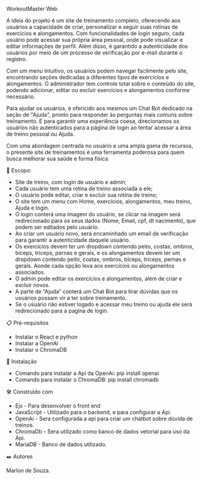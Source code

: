 WorkoutMaster Web

A ideia do projeto é um site de treinamento completo, oferecendo aos usuários a capacidade de criar, personalizar e seguir suas rotinas de exercícios e alongamentos. Com funcionalidades de login seguro, cada usuário pode acessar sua própria área pessoal, onde pode visualizar e editar informações de perfil. Além disso, é garantido a autenticidade dos usuários por meio de um processo de verificação por e-mail durante o registro.

Com um menu intuitivo, os usuários podem navegar facilmente pelo site, encontrando seções dedicadas a diferentes tipos de exercícios e alongamentos. O administrador tem controle total sobre o conteúdo do site, podendo adicionar, editar ou excluir exercícios e alongamentos conforme necessário.

Para ajudar os usuários, é ofericido aos mesmos um Chat Bot dedicado na seção de "Ajuda", pronto para responder às perguntas mais comuns sobre treinamento. E para garantir uma experiência coesa, direcionamos os usuários não autenticados para a página de login ao tentar acessar a área de treino pessoal ou Ajuda.

Com uma abordagem centrada no usuário e uma ampla gama de recursos, o presente site de treinamentos é uma ferramenta poderosa para quem busca melhorar sua saúde e forma física.

🚀 Escopo:

- Site de treino, com login de usuário e admin;
- Cada usuário tem uma rotina de treino associada a ele;
- O usuário pode editar, criar e excluir sua rotina de treino; 
- O site tem um menu com Home, exercícios, alongamentos, meu treino, Ajuda e login.
- O login conterá uma imagem do usuário, se clicar na imagem será redirecionado para os seus dados (Nome, Email, cpf, dt nacimento), que podem ser editados pelo usuário. 
- Ao criar um usuário novo, será encaminhado um email de verificação para garantir a autenticidade daquele usuário. 
- Os exercícios devem ter um dropdown contendo peito, costas, ombros, bíceps, tríceps, pernas e gerais, e os alongamentos devem ter um dropdown contendo peito, costas, ombros, bíceps, tríceps, pernas e gerais. Aonde cada opção leva aos exercícios ou alongamentos associados. 
- O admin pode editar os exercícios e alongamentos, além de criar e excluir novos.  
- A parte de “Ajuda” conterá um Chat Bot para tirar dúvidas que os usuários possam vir a ter sobre treinamento. 
- Se o usuário não estiver logado e acessar meu treino ou ajuda ele será redirecionado para a pagína de login. 

📋 Pré-requisitos
- Instalar o React e python
- Instalar a OpenAi
- Instalar o ChromaDB


🔧 Instalação

- Comando para instalar a Api da OpenAi: pip install openai
- Comando para instalar o ChromaDB: pip install chromadb

🛠️ Construído com

- Ejs - Para desenvolver o front end
- JavaScript - Utilizado para o backend, e para configurar a Api.
- OpenAi - Sera configurada a api para criar um chatbot sobre dúvida de treinos.
- ChromaDb - Sera utilizado como banco de dados vetorial para uso da Api. 
- MariaDB - Banco de dados utilizado.

✒️ Autores

Marlon de Souza. 
